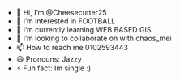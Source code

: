 - 👋 Hi, I’m @Cheesecutter25
- 👀 I’m interested in FOOTBALL
- 🌱 I’m currently learning WEB BASED GIS
- 💞️ I’m looking to collaborate on with chaos_mei
- 📫 How to reach me 0102593443
- 😄 Pronouns: Jazzy
- ⚡ Fun fact: Im single :)

<!---
Cheesecutter25/Cheesecutter25 is a ✨ special ✨ repository because its `README.md` (this file) appears on your GitHub profile.
You can click the Preview link to take a look at your changes.
--->
